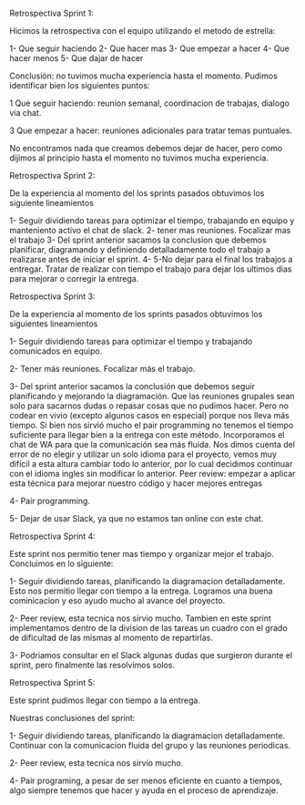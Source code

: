 Retrospectiva Sprint 1:

Hicimos la retrospectiva con el equipo utilizando el metodo de estrella:

1- Que seguir haciendo
2- Que hacer mas
3- Que empezar a hacer
4- Que hacer menos
5- Que dajar de hacer

Conclusión: no tuvimos mucha experiencia hasta el momento. Pudimos identificar bien los siguientes puntos:

1 Que seguir haciendo: reunion semanal, coordinacion de trabajas, dialogo via chat. 

3 Que empezar a hacer: reuniones adicionales para tratar temas puntuales. 

No encontramos nada que creamos debemos dejar de hacer, pero como dijimos al principio hasta el momento no tuvimos mucha experiencia.

Retrospectiva Sprint 2:

De la experiencia al momento del los sprints pasados obtuvimos los siguiente lineamientos 

1- Seguir dividiendo tareas para optimizar el tiempo, trabajando en equipo y manteniento activo el chat de slack.
2- tener mas reuniones. Focalizar mas el trabajo
3- Del sprint anterior sacamos la conclusion que debemos planificar, diagramando y definiendo detalladamente todo el trabajo a realizarse antes de iniciar el sprint.
4-
5-No dejar para el final los trabajos a entregar. Tratar de realizar con tiempo el trabajo para dejar los ultimos dias para mejorar o corregir la entrega.

Retrospectiva Sprint 3:

De la experiencia al momento de los sprints pasados obtuvimos los siguientes lineamientos 

1- Seguir dividiendo tareas para optimizar el tiempo y trabajando comunicados en equipo.

2- Tener más reuniones. Focalizar más el trabajo.

3- Del sprint anterior sacamos la conclusión que debemos seguir planificando y mejorando la diagramación. Que las reuniones grupales sean solo para sacarnos dudas o repasar cosas que no pudimos hacer. Pero no codear en vivio (excepto algunos casos en especial) porque nos lleva más tiempo.  Si bien nos sirvió mucho el pair programming no tenemos el tiempo suficiente para llegar bien a la entrega con este método. Incorporamos el chat de WA para que la comunicación sea más fluida. 
Nos dimos cuenta del error de no elegir y utilizar un solo idioma para el proyecto, vemos muy difícil a esta altura cambiar todo lo anterior, por lo cual decidimos continuar con el idioma ingles sin modificar lo anterior.
Peer review: empezar a aplicar esta técnica para mejorar nuestro código y hacer mejores entregas
    
4- Pair programming.

5- Dejar de usar Slack, ya que no estamos tan online con este chat. 

Retrospectiva Sprint 4:

Este sprint nos permitio tener mas tiempo y organizar mejor el trabajo.
Concluimos en lo siguiente:

1- Seguir dividiendo tareas, planificando la diagramacion detalladamente. Esto nos permitio llegar con tiempo a la entrega. Logramos una buena cominicacion y eso ayudo mucho al avance del proyecto.

2- Peer review, esta tecnica nos sirvio mucho. 
Tambien en este sprint implementamos dentro de la division de las tareas un cuadro con el grado de dificultad de las mismas al momento de repartirlas.

3- Podriamos consultar en el Slack algunas dudas que surgieron durante el sprint, pero finalmente las resolvimos solos.

Retrospectiva Sprint 5:

Este sprint pudimos llegar con tiempo a la entrega. 

Nuestras conclusiones del sprint:

1- Seguir dividiendo tareas, planificando la diagramacion detalladamente. 
Continuar con la comunicacion fluida del grupo y las reuniones periodicas.

2- Peer review, esta tecnica nos sirvio mucho.
   
4- Pair programing, a pesar de ser menos eficiente en cuanto a tiempos, algo siempre tenemos que hacer y ayuda en el proceso de aprendizaje.

